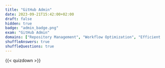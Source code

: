 ```yaml
---
title: "GitHub Admin"
date: 2023-09-21T15:42:00+02:00
draft: false
hidden: true
badge: "admin_badge.png"
exam: "GitHub Admin"
domains: ["Repository Management", "Workflow Optimization", "Efficient Collaboration"]
shuffleAnswers: true
shuffleQuestions: true
---
```


{{< quizdown >}}
